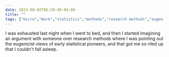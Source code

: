 ---date: 2023-08-02T06:59:40-04:00title: ""tags: ["micro","Work","statistics","methods","research methods","eugenics","Karl Pearson","quantitative methods"]---I was exhausted last night when I went to bed, and then I started imagining an argument with someone over research methods where I was pointing out the eugenicist views of early statistical pioneers, and that got me so riled up that I couldn't fall asleep.